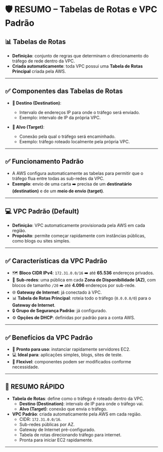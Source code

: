 # &#x1F6E1;&#xFE0F; RESUMO – Tabelas de Rotas e VPC Padrão

## &#x1F4CA; Tabelas de Rotas

- **Definição**: conjunto de regras que determinam o direcionamento do tráfego de rede dentro da VPC.
- **Criada automaticamente**: toda VPC possui uma **Tabela de Rotas Principal** criada pela AWS.

---

## ✅ Componentes das Tabelas de Rotas

- **&#x1F4CD; Destino (Destination)**:
  - Intervalo de endereços IP para onde o tráfego será enviado.
  - Exemplo: intervalo de IP da própria VPC.

- **&#x1F517; Alvo (Target)**:
  - Conexão pela qual o tráfego será encaminhado.
  - Exemplo: tráfego roteado localmente pela própria VPC.

---

## ✅ Funcionamento Padrão

- A AWS configura automaticamente as tabelas para permitir que o tráfego flua entre todas as sub-redes da VPC.
- **Exemplo**: envio de uma carta ➡️ precisa de um **destinatário (destination)** e de um **meio de envio (target)**.

---

## &#x1F4BB; VPC Padrão (Default)

- **Definição**: VPC automaticamente provisionada pela AWS em cada região.
- **Propósito**: permite começar rapidamente com instâncias públicas, como blogs ou sites simples.

---

## ✅ Características da VPC Padrão

- &#x1F5FA;&#xFE0F; **Bloco CIDR IPv4**: `172.31.0.0/16` ➡️ até **65.536** endereços privados.
- &#x1F4CD; **Sub-redes**: uma pública em cada **Zona de Disponibilidade (AZ)**, com blocos de tamanho `/20` ➡️ até **4.096** endereços por sub-rede.
- &#x1F310; **Gateway de Internet**: já conectado à VPC.
- &#x1F4CA; **Tabela de Rotas Principal**: roteia todo o tráfego (`0.0.0.0/0`) para o **Gateway de Internet**.
- &#x1F512; **Grupo de Segurança Padrão**: já configurado.
- ⚙️ **Opções de DHCP**: definidas por padrão para a conta AWS.

---

## ✅ Benefícios da VPC Padrão

- &#x1F680; **Pronto para uso**: instanciar rapidamente servidores EC2.
- &#x1F4BB; **Ideal para**: aplicações simples, blogs, sites de teste.
- &#x1F527; **Flexível**: componentes podem ser modificados conforme necessidade.

---

## &#x1F4DD; RESUMO RÁPIDO

- **Tabela de Rotas**: define como o tráfego é roteado dentro da VPC.
  - **Destino (Destination)**: intervalo de IP para onde o tráfego vai.
  - **Alvo (Target)**: conexão que envia o tráfego.
- **VPC Padrão**: criada automaticamente pela AWS em cada região.
  - CIDR: `172.31.0.0/16`.
  - Sub-redes públicas por AZ.
  - Gateway de Internet pré-configurado.
  - Tabela de rotas direcionando tráfego para internet.
  - Pronta para iniciar EC2 rapidamente.

---